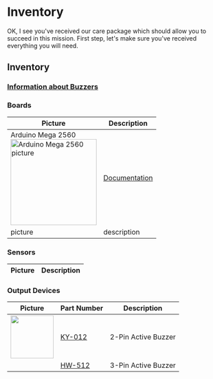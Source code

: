 # Inventory

OK, I see you've received our care package which should allow you to succeed in this mission.
First step, let's make sure you've received everything you will need.

## Inventory

### [Information about Buzzers](./Identifying_Buzzers.md)

### Boards

| Picture | Description |
| --- | --- |
| Arduino Mega 2560<br><img src="https://user-images.githubusercontent.com/15940/207482128-65026fa3-0df1-4b1a-b055-4f9e35ac56e8.png" alt="Arduino Mega 2560 picture" width="200"> | [Documentation](https://docs.arduino.cc/hardware/mega-2560) |
| picture | description |

### Sensors

| Picture | Description |
| --- | --- |

### Output Devices

| Picture | Part Number | Description |
| --- | --- | --- |
| <img src="https://user-images.githubusercontent.com/15940/207704594-68e639e8-d183-408e-a649-8fd3ede81f99.jpeg" width="100"> | [KY-012](KY-012.md) | 2-Pin Active Buzzer |
| | [HW-512](HW-512.md) | 3-Pin Active Buzzer |
